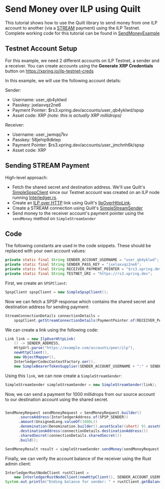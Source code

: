 # Send Money over ILP using Quilt

This tutorial shows how to use the Quilt library to send money from one ILP account to another 
(via a [STREAM](https://interledger.org/rfcs/0029-stream/) payment) using the ILP Testnet. 
Complete working code for this tutorial can be found in [SendMoneyExample](./src/main/java/org/interledger/examples/SendMoneyExample.java)

## Testnet Account Setup

For this example, we need 2 different accounts on ILP Testnet, a sender and a receiver. You can create 
accounts using the **Generate XRP Credentials** button on https://xpring.io/ilp-testnet-creds

In this example, we will use the following account details:

Sender:
- Username: user_qb4yklwd
- Passkey: jxelaxvqz2ne6
- Payment Pointer: $rs3.xpring.dev/accounts/user_qb4yklwd/spsp
- Asset code: XRP _(note: this is actually XRP millidrops)_

Receiver:
- Username: user_jwmqq7kv
- Passkey: 58jehip9dktep
- Payment Pointer: $rs3.xpring.dev/accounts/user_jmchnh6k/spsp
- Asset code: XRP

## Sending STREAM Payment

High-level approach:
- Fetch the shared secret and destination address. We'll use Quilt's [SimpleSpspClient](../../spsp-parent/spsp-client/src/main/java/org/interledger/spsp/client/SimpleSpspClient.java)
since our Testnet account was created on an ILP node running  [Interledger.rs](https://github.com/interledger-rs/interledger-rs). 
- Create an [ILP over HTTP](https://interledger.org/rfcs/0035-ilp-over-http/) link using Quilt's 
[IlpOverHttpLink](../../link-parent/link-ilp-over-http/src/main/java/org/interledger/link/http/IlpOverHttpLink.java). 
- Create a STREAM connection using Quilt's [SimpleStreamSender](../../stream-parent/stream-client/src/main/java/org/interledger/stream/sender/SimpleStreamSender.java)
- Send money to the receiver account's payment pointer using the `sendMoney` method on `SimpleStreamSender`

## Code

The following constants are used in the code snippets. These should be replaced with your own account values:
```java
private static final String SENDER_ACCOUNT_USERNAME = "user_qb4yklwd";
private static final String SENDER_PASS_KEY = "jxelaxvqz2ne6";
private static final String RECEIVER_PAYMENT_POINTER = "$rs3.xpring.dev/accounts/user_jwmqq7kv/spsp";
private static final String TESTNET_URI = "https://rs3.xpring.dev";
```

First, we create an `SPSPClient`:
```java
SpspClient spspClient = new SimpleSpspClient();
```

Now we can fetch a SPSP response which contains the shared secret and destination address for sending payment:
```java
StreamConnectionDetails connectionDetails =
    spspClient.getStreamConnectionDetails(PaymentPointer.of(RECEIVER_PAYMENT_POINTER));
```

We can create a link using the following code:
```java
Link link = new IlpOverHttpLink(
    () -> SENDER_ADDRESS,
    HttpUrl.parse("https://example.com/accounts/peer/ilp"),
    newHttpClient(),
    new ObjectMapper(),
    InterledgerCodecContextFactory.oer(),
    new SimpleBearerTokenSupplier(SENDER_ACCOUNT_USERNAME + ":" + SENDER_PASS_KEY));
```

Using this `link`, we can now create a `SimpleStreamSender`:
```java
SimpleStreamSender simpleStreamSender = new SimpleStreamSender(link);
```

Now, we can send a payment for 1000 millidrops from our source account to our destination account using the shared secret.
```java

SendMoneyRequest sendMoneyRequest = SendMoneyRequest.builder()
      .sourceAddress(InterledgerAddress.of(SPSP_SENDER))
      .amount(UnsignedLong.valueOf(1000L))
      .denomination(Denomination.builder().assetScale((short) 9).assetCode(XRP).build())
      .destinationAddress(connectionDetails.destinationAddress())
      .sharedSecret(connectionDetails.sharedSecret())
      .build();

SendMoneyResult result = simpleStreamSender.sendMoney(sendMoneyRequest).get();
```

Finally, we can verify the account balance of the receiver using the Rust admin client:
```java
InterledgerRustNodeClient rustClient =
    new InterledgerRustNodeClient(newHttpClient(), SENDER_ACCOUNT_USERNAME + ":" + SENDER_PASS_KEY, TESTNET_URI);
System.out.println("Ending balance for sender: " + rustClient.getBalance(SENDER_ACCOUNT_USERNAME));
``` 

